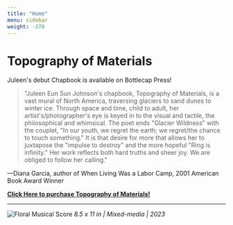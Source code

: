 ```yaml
---
title: "Home"
menu: sidebar
weight: -270
---
```


# Topography of Materials

Juleen's debut Chapbook is available on Bottlecap Press!

>"Juleen Eun Sun Johnson's chapbook, Topography of Materials, is a vast mural of North America, traversing glaciers to sand dunes to winter ice. Through space and time, child to adult, her artist's/photographer's eye is keyed in to the visual and tactile, the philosophical and whimsical. The poet ends "Glacier Wildness" with the couplet, "In our youth, we regret the earth; we regret/the chance to touch something." It is that desire for more that allows her to juxtapose the "impulse to destroy" and the more hopeful "Ring is infinity." Her work reflects both hard truths and sheer joy. We are obliged to follow her calling."

—Diana Garcia, author of When Living Was a Labor Camp, 2001 American Book Award Winner

[**Click Here to purchase Topography of Materials!**](https://bottlecap.press/collections/bottlecap-features/products/topography)

---

![Floral Musical Score](/images/painting/floral_score.jpg)
*8.5 x 11 in | Mixed-media | 2023*